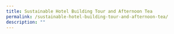```yaml
---
title: Sustainable Hotel Building Tour and Afternoon Tea
permalink: /sustainable-hotel-building-tour-and-afternoon-tea/
description: ""
---
```

